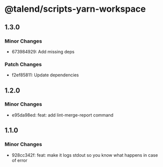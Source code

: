 # @talend/scripts-yarn-workspace

## 1.3.0

### Minor Changes

- 673984929: Add missing deps

### Patch Changes

- f2ef85811: Update dependencies

## 1.2.0

### Minor Changes

- e95da98ed: feat: add lint-merge-report command

## 1.1.0

### Minor Changes

- 928cc342f: feat: make it logs stdout so you know what happens in case of error
